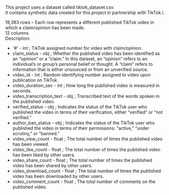This project uses a dataset called tiktok_dataset.csv.\
It contains synthetic data created for this project in partnership with TikTok.\

19,383 rows – Each row represents a different published TikTok video in which a claim/opinion has been made.\
12 columns 
\
Description:

- '#' - int ; TikTok assigned number for video with claim/opinion.
- claim_status - obj ; Whether the published video has been identified as an “opinion” or a “claim.” In this dataset, an “opinion” refers to an individual’s or group’s personal belief or thought. A “claim” refers to information that is either unsourced or from an unverified source.
- video_id - int ; Random identifying number assigned to video upon publication on TikTok.
- video_duration_sec - int ; How long the published video is measured in seconds.
- video_transcription_text - obj ; Transcribed text of the words spoken in the published video.
- verified_status - obj ; Indicates the status of the TikTok user who published the video in terms of their verification, either “verified” or “not verified.”
- author_ban_status - obj ; Indicates the status of the TikTok user who published the video in terms of their permissions: “active,” “under scrutiny,” or “banned.”
- video_view_count - float ; The total number of times the published video has been viewed.
- video_like_count - float ; The total number of times the published video has been liked by other users.
- video_share_count - float ; The total number of times the published video has been shared by other users.
- video_download_count - float ; The total number of times the published video has been downloaded by other users.
- video_comment_count - float ; The total number of comments on the published video. 
